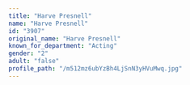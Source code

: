 ```yaml
---
title: "Harve Presnell"
name: "Harve Presnell"
id: "3907"
original_name: "Harve Presnell"
known_for_department: "Acting"
gender: "2"
adult: "false"
profile_path: "/m512mz6ubYzBh4LjSnN3yHVuMwq.jpg"
---
```

